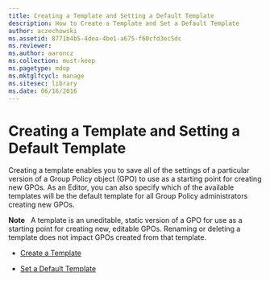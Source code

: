 ```yaml
---
title: Creating a Template and Setting a Default Template
description: How to Create a Template and Set a Default Template
author: aczechowski
ms.assetid: 8771b4b5-4dea-4be1-a675-f60cfd3ec5dc
ms.reviewer:
ms.author: aaroncz
ms.collection: must-keep
ms.pagetype: mdop
ms.mktglfcycl: manage
ms.sitesec: library
ms.date: 06/16/2016
---
```



# Creating a Template and Setting a Default Template


Creating a template enables you to save all of the settings of a particular version of a Group Policy object (GPO) to use as a starting point for creating new GPOs. As an Editor, you can also specify which of the available templates will be the default template for all Group Policy administrators creating new GPOs.

**Note**  
A template is an uneditable, static version of a GPO for use as a starting point for creating new, editable GPOs. Renaming or deleting a template does not impact GPOs created from that template.



-   [Create a Template](create-a-template.md)

-   [Set a Default Template](set-a-default-template.md)









